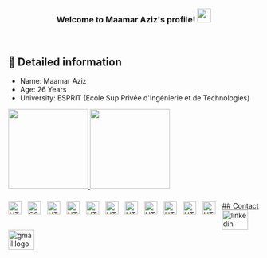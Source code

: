 <h3 align="center">
  Welcome to Maamar Aziz's profile!
    <img src="https://media.giphy.com/media/hvRJCLFzcasrR4ia7z/giphy.gif" width="28">
</h3>

<br/>
<!-- Some badges are from https://github.com/Ileriayo/markdown-badges -->


## :notebook_with_decorative_cover: Detailed information

- Name: Maamar Aziz
- Age: 26 Years
- University: ESPRIT (Ecole Sup Privée d'Ingénierie et de Technologies)
<div>
  <a href="https://github.com/AzizMaamar">
  <img height="160em" src="https://github-readme-stats.vercel.app/api?username=AzizMaamar&show_icons=true&theme=vue-dark&include_all_commits=true&count_private=true"/>
    
   
  <img height="160em" src="https://github-readme-stats.vercel.app/api/top-langs/?username=AzizMaamar&layout=compact&langs_count=16&theme=vue-dark"/>
</div>

###
  
<div align="left">
  
  <img align="left" alt="HTML5" width="26px" src="https://cdn.jsdelivr.net/gh/devicons/devicon/icons/html5/html5-original.svg" style="padding-right:10px;"/>
  <img align="left" alt="CSS3" width="26px" src="https://cdn.jsdelivr.net/gh/devicons/devicon/icons/css3/css3-original.svg" style="padding-right:10px;"/>
  <img align="left" alt="HTML5" width="26px" src="https://cdn.jsdelivr.net/gh/devicons/devicon/icons/react/react-original.svg"style="padding-right:10px;"/>
  <img align="left" alt="HTML5" width="26px" src="https://cdn.jsdelivr.net/gh/devicons/devicon/icons/spring/spring-original.svg" style="padding-right:10px;"/>
  <img align="left" alt="HTML5" width="26px" src="https://cdn.jsdelivr.net/gh/devicons/devicon/icons/dotnetcore/dotnetcore-original.svg" style="padding-right:10px;"/>
  <img align="left" alt="HTML5" width="26px" src="https://cdn.jsdelivr.net/gh/devicons/devicon/icons/javascript/javascript-original.svg" style="padding-right:10px;"/>
  <img align="left" alt="HTML5" width="26px" src="https://cdn.jsdelivr.net/gh/devicons/devicon/icons/typescript/typescript-original.svg" style="padding-right:10px;"/>
  <img align="left" alt="HTML5" width="26px" src="https://cdn.jsdelivr.net/gh/devicons/devicon/icons/java/java-original.svg" style="padding-right:10px;"/>
  <img align="left" alt="HTML5" width="26px" src="https://cdn.jsdelivr.net/gh/devicons/devicon/icons/bootstrap/bootstrap-original.svg" style="padding-right:10px;"/>
  <img align="left" alt="HTML5" width="26px" src="https://cdn.jsdelivr.net/gh/devicons/devicon/icons/mysql/mysql-original.svg" style="padding-right:10px;"/>
  <img align="left" alt="HTML5" width="26px" src="https://cdn.jsdelivr.net/gh/devicons/devicon/icons/mongodb/mongodb-original.svg" style="padding-right:10px;"/>
</div>

</div>
## Contact

<div align="left">
  <a href="https://www.linkedin.com/in/aziz-maamar/" target="_blank">
    <img src="https://raw.githubusercontent.com/maurodesouza/profile-readme-generator/master/src/assets/icons/social/linkedin/default.svg" width="52" height="40" alt="linkedin logo"  />
  </a>
  
  <a href="mailto:Aziz.maamar@outlook.com" target="_blank">
    <img src="https://raw.githubusercontent.com/maurodesouza/profile-readme-generator/master/src/assets/icons/social/gmail/default.svg" width="52" height="40" alt="gmail logo"/>
  </a>
</div>

